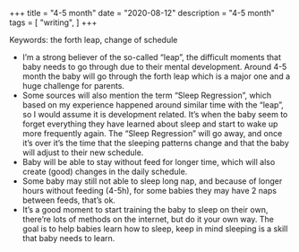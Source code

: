 +++
title = "4-5 month"
date = "2020-08-12"
description = "4-5 month"
tags = [
    "writing",
]
+++

Keywords: the forth leap, change of schedule

* I’m a strong believer of the so-called “leap”, the difficult moments that baby needs to go through due to their mental development. Around 4-5 month the baby will go through the forth leap which is a major one and a huge challenge for parents.
* Some sources will also mention the term “Sleep Regression”, which based on my experience happened around similar time with the “leap”, so I would assume it is development related. It’s when the baby seem to forget everything they have learned about sleep and start to wake up more frequently again. The “Sleep Regression” will go away, and once it’s over it’s the time that the sleeping patterns change and that the baby will adjust to their new schedule.
* Baby will be able to stay without feed for longer time, which will also create (good) changes in the daily schedule.
* Some baby may still not able to sleep long nap, and because of longer hours without feeding (4-5h), for some babies they may have 2 naps between feeds, that’s ok.
* It’s a good moment to start training the baby to sleep on their own, there’re lots of methods on the internet, but do it your own way. The goal is to help babies learn how to sleep, keep in mind sleeping is a skill that baby needs to learn.